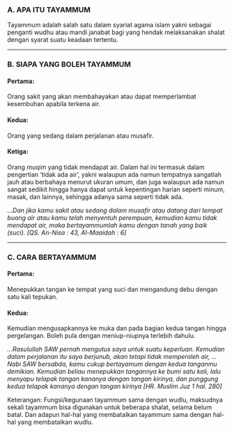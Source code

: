### A. APA ITU TAYAMMUM

Tayammum adalah salah satu dalam syariat agama islam yakni sebagai penganti wudhu atau mandi janabat bagi yang hendak melaksanakan shalat dengan syarat suatu keadaan tertentu.

---

### B. SIAPA YANG BOLEH TAYAMMUM

#### Pertama:
Orang sakit yang akan membahayakan atau dapat memperlambat kesembuhan apabila terkena air.

#### Kedua:
Orang yang sedang dalam perjalanan atau musafir.

#### Ketiga:
Orang muqim yang tidak mendapat air. Dalam hal ini termasuk dalam pengertian ‘tidak ada air’, yakni walaupun ada namun tempatnya sangatlah jauh atau berbahaya menurut ukuran umum, dan juga walaupun ada namun sangat sedikit hingga hanya dapat untuk kepentingan harian seperti minum, masak, dan lainnya, sehingga adanya sama seperti tidak ada.

_…Dan jika kamu sakit atau sedang dalam musafir atau datang dari tempat buang air atau kamu telah menyentuh perempuan, kemudian kamu tidak mendapat air, maka bertayammumlah kamu dengan tanah yang baik (suci). [QS. An-Nisa : 43, Al-Maaidah : 6]_

---

### C. CARA BERTAYAMMUM

#### Pertama:
Menepukkan tangan ke tempat yang suci dan mengandung debu dengan satu kali tepukan.

#### Kedua:
Kemudian mengusapkannya ke muka dan pada bagian kedua tangan hingga pergelangan. Boleh pula dengan meniup-niupnya terlebih dahulu.

_…Rasulullah SAW pernah mengutus saya untuk suatu keperluan. Kemudian dalam perjalanan itu saya berjunub, akan tetapi tidak memperoleh air, … Nabi SAW bersabda, kamu cukup bertayamum dengan kedua tanganmu demikian. Kemudian beliau menepukkan tangannya ke bumi satu kali, lalu menyapu telapak tangan kananya dengan tangan kirinya, dan punggung kedua telapak kananya dengan tangan kirinya [HR. Muslim Juz 1 hal. 280]_

Keterangan: Fungsi/kegunaan tayammum sama dengan wudlu, maksudnya sekali tayammum bisa digunakan untuk beberapa shalat, selama belum batal. Dan adapun hal-hal yang membatalkan tayammum sama dengan hal-hal yang membatalkan wudlu.
